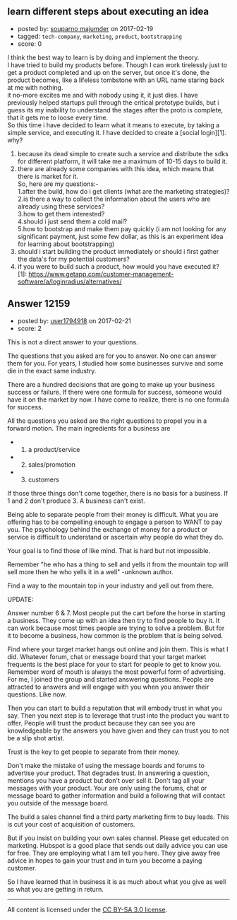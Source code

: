 ## learn different steps about executing an idea

- posted by: [souparno majumder](https://stackexchange.com/users/2893014/souparno-majumder) on 2017-02-19
- tagged: `tech-company`, `marketing`, `product`, `bootstrapping`
- score: 0

I think the best way to learn is by doing and implement the theory.<br/> I have tried to build my products before. Though I can work tirelessly just to get a product completed and up on the server, but once it's done, the product becomes, like a lifeless tombstone with an URL name staring back at me with nothing.<br/>
it no-more excites me and with nobody using it, it just dies.
I have previously helped startups pull through the critical prototype builds, but i guess its my inability to understand the stages after the proto is complete, that it gets me to loose every time.<br/>
So this time i have decided to learn what it means to execute, by taking a simple service, and executing it.
I have decided to create a [social login][1]. <br/>
why?<br/>
 1. because its dead simple to create such a service and distribute the sdks for different platform, it will take me a maximum of 10-15 days to build it.<br/>
 2. there are already some companies with this idea, which means that there is market for it.
<br/> So, here are my questions:-<br/>
1.after the build, how do i get clients (what are the marketing strategies)?<br/> 
2.is there a way to collect the information about the users who are already using these services? <br/>
3.how to get them interested?<br/> 
4.should i just send them a cold mail?<br/> 
5.how to bootstrap and make them pay quickly (i am not looking for any significant payment, just some few dollar, as this is an experiment idea for learning about bootstrapping)<br/> 
6. should i start building the product immediately or should i first gather the data's for my potential customers? <br/>
7. if you were to build such a product, how would you have executed it?<br/>
  [1]: https://www.getapp.com/customer-management-software/a/loginradius/alternatives/


## Answer 12159

- posted by: [user1794918](https://stackexchange.com/users/2004710/user1794918) on 2017-02-21
- score: 2

This is not a direct answer to your questions. 

The questions that you asked are for you to answer. No one can answer them for you. For years, I studied how some businesses survive and some die in the exact same industry. 

There are a hundred decisions that are going to make up your business success or failure. If there were one formula for success, someone would have it on the market by now. I have come to realize, there is no one formula for success. 

All the questions you asked are the right questions to propel you in a forward motion. The main ingredients for a business are 
    
 -   1. a product/service
 -   2. sales/promotion
 -   3. customers

If those three things don't come together, there is no basis for a business. If 1 and 2 don't produce 3. A business can't exist. 

Being able to separate people from their money is difficult. What you are offering has to be compelling enough to engage a person to WANT to pay you. The psychology behind the exchange of money for a product or service is difficult to understand or ascertain why people do what they do.

Your goal is to find those of like mind. That is hard but not impossible.

Remember "he who has a thing to sell and yells it from the mountain top will sell more then he who yells it in a well" -unknown author.

Find a way to the mountain top in your industry and yell out from there. 

UPDATE:

Answer number 6 & 7.
Most people put the cart before the horse in starting a business. They come up with an idea then try to find people to buy it. It can work because most times people are trying to solve a problem. But for it to become a business, how common is the problem that is being solved.

Find where your target market hangs out online and join them. This is what I did. Whatever forum, chat or message board that your target market frequents is the best place for your to start for people to get to know you. Remember word of mouth is always the most powerful form of advertising. For me, I joined the group and started answering questions. People are attracted to answers and will engage with you when you answer their questions. Like now.

Then you can start to build a reputation that will embody trust in what you say. Then you next step is to leverage that trust into the product you want to offer. People will trust the product because they can see you are knowledgeable by the answers you have given and they can trust you to not be a slip shot artist. 

Trust is the key to get people to separate from their money.

Don't make the mistake of using the message boards and forums to advertise your product. That degrades trust. In answering a question, mentions you have a product but don't over sell it. Don't tag all your messages with your product. 
Your are only using the forums, chat or message board to gather information and build a following that will contact you outside of the message board.

The build a sales channel find a third party marketing firm to buy leads.
This is cut your cost of acquisition of customers. 

But if you insist on building your own sales channel. Please get educated on marketing. Hubspot is a good place that sends out daily advice you can use for free. They are employing what I am tell you here. They give away free advice in hopes to gain your trust and in turn you become a paying customer.

So I have learned that in business it is as much about what you give as well as what you are getting in return. 




---

All content is licensed under the [CC BY-SA 3.0 license](https://creativecommons.org/licenses/by-sa/3.0/).
